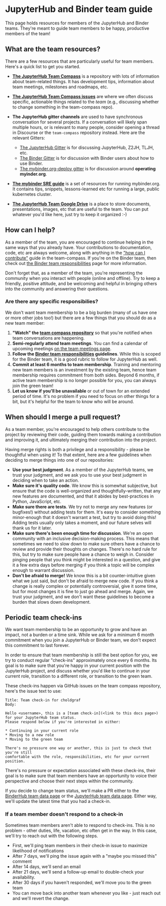 # JupyterHub and Binder team guide

This page holds resources for members of the JupyterHub and Binder teams.
They're meant to guide team members to be happy, productive members of the
team!

## What are the team resources?

There are a few resources that are particularly useful for team members. Here's
a quick list to get you started.

* [**The JupyterHub Team Compass**](https://jupyterhub-team-compass.readthedocs.io/en/latest/contributing.html)
  is a repository with lots of information about team-related things. It has
  development tips, information about team meetings, milestones and roadmaps,
  etc.
* [**The JupyterHub Team Compass issues**](https://github.com/jupyterhub/team-compass/issues)
  are where we often discuss specific, actionable things related to the *team*
  (e.g., discussing whether to change something in the team-compass repo).
* **The JupyterHub gitter channels** are used to have synchronous conversation
  for several projects. If a conversation will likely span multiple hours,
  or is relevant to many people, consider opening a thread in Discourse or
  the `team-compass` repository instead. Here are the relevant Gitters:

    * [The JupyterHub Gitter](https://gitter.im/jupyterhub/jupyterhub) is for
      discussing JupyterHub, Z2JH, TLJH, etc.
    * [The Binder Gitter](https://gitter.im/jupyterhub/binder) is for
      discussion with Binder users about how to use Binder.
    * [The mybinder.org-deploy gitter](https://gitter.im/jupyterhub/mybinder.org-deploy)
      is for discussion around **operating myinder.org**.

* [**The mybinder SRE guide**](https://mybinder-sre.readthedocs.io/en/latest/)
  is a set of resources for running mybinder.org. It contains tips, snippets,
  lessons-learned etc for running a large, public kubernetes cluster.
* [**The JupyterHub Team Google Drive**](https://drive.google.com/drive/u/1/folders/0B8VZ4vaOYWZ3X29KTzZSemlNSG8)
  is a place to store documents, presentations, images, etc that are useful to
  the team. You can put whatever you'd like here, just try to keep it organized :-)

## How can I help?

As a member of the team, you are encouraged to continue
helping in the same ways that you already have. Your contributions to
documentation, code, etc are always welcome, along with anything in the
["how can I contribute"](https://jupyterhub-team-compass.readthedocs.io/en/latest/contributing.html)
guide in the team-compass. If you're on the Binder team, then check out
[the Binder team responsibilities](https://jupyterhub-team-compass.readthedocs.io/en/latest/binder/governance.html#team-responsibilities)
page for more information.

Don't forget that, as a member of the team, you're representing the community
when you interact with people (online and offline). Try to keep a friendly, positive
attitude, and be welcoming and helpful in bringing others into the community
and answering their questions.

### Are there any specific responsibilies?

We don't want team membership to
be a big burden (many of us have one or more other jobs too!) but there are
a few things that you should do as a new team member:

1. **"Watch" the [team compass repository](https://github.com/jupyterhub/team-compass)**
   so that you're notified when team conversations are happening.
2. **Semi-regularly attend team meetings**. You can find a calendar of upcoming
   meetings [on the team meetings page](https://jupyterhub-team-compass.readthedocs.io/en/latest/meetings.html).
3. **Follow the [Binder team responsibilities](https://jupyterhub-team-compass.readthedocs.io/en/latest/binder/governance.html#team-responsibilities) guidelines**.
   While this is scoped for the Binder team, it is a good rubric to follow for
   JupyterHub as well.
4. **Commit at least 6 months to team membership**. Training and mentoring new
   team members is an investment by the existing team, hence team
   membership requires commitment from both sides. Beyond 6 months, if active
   team membership is no longer possible for you, you can always
   join the green team!
5. **Let us know if you'll be unavailable** or out of town for an extended period
   of time. It's no problem if you need to focus on other things for a bit, but it's
   helpful for the team to know who will be around.

## When should I merge a pull request?

As a team member, you're encouraged to help others contribute to the project
by reviewing their code, guiding them towards making a contribution and
improving it, and ultimately merging their contribution into the project.

Having merge rights is both a privilege and a responsibility - please be
thoughtful when using it! To that extent, here are a few guidelines when
deciding to merge things into one of our repositories:

* **Use your best judgment**. As a member of the JupyterHub teams, we trust
  your judgment, and we ask you to use your best judgment in deciding when to
  take an action.
* **Make sure it's quality code**. We know this is somewhat subjective, but
  ensure that the code is well-organized and thoughtfully-written, that any
  new features are documented, and that it abides by best-practices in Python,
  JavaScript, etc.
* **Make sure there are tests**. We try not to merge any new features (or
  bugfixes!) without adding tests for them. It's easy to consider something
  minor-enough that it doesn't warrant a test, but try to avoid doing this!
  Adding tests usually only takes a moment, and our future selves will thank
  us for it later.
* **Make sure there's been enough time for discussion**. We're an open
  community with an inclusive decision-making process. This means that
  sometimes we need to slow down to make sure others have a chance to
  review and provide their thoughts on changes. There's no hard rule for
  this, but try to make sure people have a chance to weigh in. Consider
  pinging people that you think might be interested in a question, and
  give it a few extra days before merging if you think a topic will be
  complex enough to warrant discussion.
* **Don't be afraid to merge!** We know this is a bit counter-intuitive
  given what we just said, but don't be afraid to merge new code. If you
  think a change is really complex or potentially controversial, give it
  some time, but for most changes it is fine to just go ahead and merge.
  Again, we trust your judgment, and we don't want these guidelines to become
  a burden that slows down development.

## Periodic team check-ins

We want team membership to be an opportunity to grow and have an impact, not
a burden or a time sink. While we ask for a minimum 6 month commitment when
you join a JupyterHub or Binder team, we don't expect this commitment to
last forever.

In order to ensure that team membership is still the best option for you,
we try to conduct regular "check-ins" approximately once every 6 months.
Its goal is to make sure that you're happy in your current position with the JupyterHub project,
and discuss whether you'd like to continue in your current role, transition to
a different role, or transition to the green team.

These check-ins happen via GitHub issues on the team compass repository,
here's the issue text to use:

```
Title: Team check-in for choldgraf
Body:

Hello <username>, this is a [team check-in](<link to this docs page>) for your JupyterHub team status.
Please respond below if you're interested in either:

* Continuing in your current role
* Moving to a new role
* Moving to the green team

There's no pressure one way or another, this is just to check that you're still
comfortable with the role, responsibilities, etc for your current position.
```

There's no pressure or expectation associated with these check-ins, their goal
is to make sure that team members have an opportunity to voice their perspective
and choose their next steps within the community.

If you decide to change team status, we'll make a PR either to the
[BinderHub team data page](https://github.com/jupyterhub/team-compass/blob/master/docs/team/contributors-binder.yaml)
or the [JupyterHub team data page](https://github.com/jupyterhub/team-compass/blob/master/docs/team/contributors-jupyterhub.yaml).
Either way, we'll update the latest time that you had a check-in.

### If a team member doesn't respond to a check-in

Sometimes team members aren't able to respond to check-ins. This is no problem -
other duties, life, vacation, etc often get in the way. In this case,
we'll try to reach out with the following steps.

- First, we'll ping team members in their check-in issue to maximize likelihood of notifications
- After 7 days, we'll ping the issue again with a "maybe you missed this" comment
- After 14 days, we'll send an email
- After 21 days, we'll send a follow-up email to double-check your availability.
- After 30 days if you haven't responded, we'll move you to the green team
- You can move back into another team whenever you like - just reach out and we'll revert the change.
